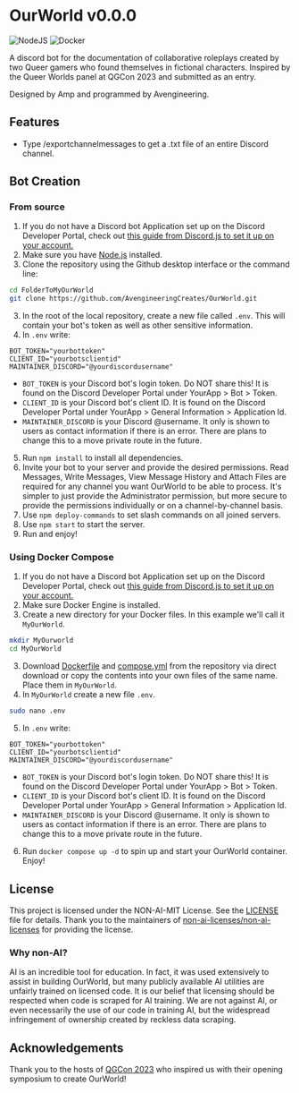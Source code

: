 # OurWorld v0.0.0
![NodeJS](https://img.shields.io/badge/node.js-6DA55F?style=for-the-badge&logo=node.js&logoColor=white) ![Docker](https://img.shields.io/badge/docker-%230db7ed.svg?style=for-the-badge&logo=docker&logoColor=white)

A discord bot for the documentation of collaborative roleplays created by two Queer gamers who found themselves in fictional characters. Inspired by the Queer Worlds panel at QGCon 2023 and submitted as an entry.

Designed by Amp and programmed by Avengineering.

## Features
- Type /exportchannelmessages to get a .txt file of an entire Discord channel.

## Bot Creation
### From source
1. If you do not have a Discord bot Application set up on the Discord Developer Portal, check out [this guide from Discord.js to set it up on your account.](https://discordjs.guide/preparations/setting-up-a-bot-application.html#creating-your-bot)
2. Make sure you have [Node.js](https://nodejs.org/en) installed.
3. Clone the repository using the Github desktop interface or the command line:
```bash
cd FolderToMyOurWorld
git clone https://github.com/AvengineeringCreates/OurWorld.git
```
3. In the root of the local repository, create a new file called `.env`. This will contain your bot's token as well as other sensitive information.
4. In `.env` write:
```
BOT_TOKEN="yourbottoken"
CLIENT_ID="yourbotsclientid"
MAINTAINER_DISCORD="@yourdiscordusername"
```
- `BOT_TOKEN` is your Discord bot's login token. Do NOT share this! It is found on the Discord Developer Portal under YourApp > Bot > Token.
- `CLIENT_ID` is your Discord bot's client ID. It is found on the Discord Developer Portal under YourApp > General Information > Application Id.
- `MAINTAINER_DISCORD` is your Discord @username. It only is shown to users as contact information if there is an error. There are plans to change this to a move private route in the future.
5. Run `npm install` to install all dependencies.
6. Invite your bot to your server and provide the desired permissions. Read Messages, Write Messages, View Message History and Attach Files are required for any channel you want OurWorld to be able to process. It's simpler to just provide the Administrator permission, but more secure to provide the permissions individually or on a channel-by-channel basis.
7. Use `npm deploy-commands` to set slash commands on all joined servers.
8. Use `npm start` to start the server.
9. Run and enjoy!

### Using Docker Compose
1. If you do not have a Discord bot Application set up on the Discord Developer Portal, check out [this guide from Discord.js to set it up on your account.](https://discordjs.guide/preparations/setting-up-a-bot-application.html#creating-your-bot)
2. Make sure Docker Engine is installed.
3. Create a new directory for your Docker files. In this example we'll call it `MyOurWorld`.
```bash
mkdir MyOurworld
cd MyOurWorld
```
3. Download [Dockerfile](Dockerfile) and [compose.yml](compose.yml) from the repository via direct download or copy the contents into your own files of the same name. Place them in `MyOurWorld`.
4. In `MyOurWorld` create a new file `.env`.
```bash
sudo nano .env
```
5. In `.env` write:
```
BOT_TOKEN="yourbottoken"
CLIENT_ID="yourbotsclientid"
MAINTAINER_DISCORD="@yourdiscordusername"
```
- `BOT_TOKEN` is your Discord bot's login token. Do NOT share this! It is found on the Discord Developer Portal under YourApp > Bot > Token.
- `CLIENT_ID` is your Discord bot's client ID. It is found on the Discord Developer Portal under YourApp > General Information > Application Id.
- `MAINTAINER_DISCORD` is your Discord @username. It only is shown to users as contact information if there is an error. There are plans to change this to a move private route in the future.
6. Run `docker compose up -d` to spin up and start your OurWorld container. Enjoy!

## License
This project is licensed under the NON-AI-MIT License. See the [LICENSE](LICENSE) file for details. Thank you to the maintainers of [non-ai-licenses/non-ai-licenses](https://github.com/non-ai-licenses/non-ai-licenses/tree/main) for providing the license.

### Why non-AI?
AI is an incredible tool for education. In fact, it was used extensively to assist in building OurWorld, but many publicly available AI utilities are unfairly trained on licensed code. It is our belief that licensing should be respected when code is scraped for AI training. We are not against AI, or even necessarily the use of our code in training AI, but the widespread infringement of ownership created by reckless data scraping.

## Acknowledgements
Thank you to the hosts of [QGCon 2023](https://itch.io/jam/qgjam-2023) who inspired us with their opening symposium to create OurWorld!